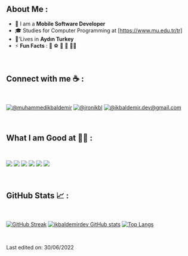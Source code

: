 
<h1  I'm İkbal Demir</h1>

## About Me :

- 🏢 I am a **Mobile Software Developer** 
- 🎓 Studies for Computer Programming at [https://www.mu.edu.tr/tr]
- 🏡'Lives in **Aydın Turkey**
- ⚡ **Fun Facts** : 🏃 ⚽ 🥊 🎥 ✍🏻

<br>

## Connect with me ☕ :

<br>

[![@muhammedikbaldemir](https://img.icons8.com/fluency/48/000000/linkedin.png "@muhammedikbaldemir")](https://www.linkedin.com/in/muhammedikbaldemir/) [![@ironikbl](https://img.icons8.com/fluency/48/000000/twitter-squared.png "@ironikbl")](https://twitter.com/ironikbl) [![@ikbaldemir.dev@gmail.com](https://img.icons8.com/fluency/48/000000/apple-mail.png "@ikbaldemir.dev@gmail.com")](ikbaldemir.dev@gmail.com)

<br>

## What I am Good at 🧑‍💻 :

<br>

<img src="https://img.icons8.com/color/48/000000/html-5--v1.png"/> <img src="https://img.icons8.com/color/48/000000/css3.png"/> <img src="https://img.icons8.com/color/48/000000/dart.png"/> <img src="https://img.icons8.com/color/48/000000/flutter--v1.png"/> <img src="https://img.icons8.com/color/48/000000/figma.png"/> <img src="https://img.icons8.com/color/48/000000/firebase.png"/>

<br>

## GitHub Stats 📈 :

<br>

[![GitHub Streak](https://github-readme-streak-stats.herokuapp.com?user=ikbaldemirdev&theme=algolia&date_format=M%20j%5B%2C%20Y%5D)](https://git.io/streak-stats) [![ikbaldemirdev GitHub stats](https://github-readme-stats.vercel.app/api?username=ikbaldemirdev&theme=algolia)](https://github.com/ikbaldemirdev/github-readme-stats) [![Top Langs](https://github-readme-stats.vercel.app/api/top-langs/?username=ikbaldemirdev&theme=algolia)](https://github.com/ikbaldemirdev/github-readme-stats) 

<br>

Last edited on: 30/06/2022
